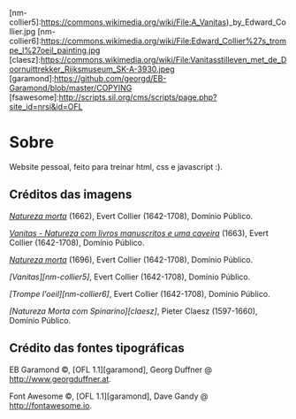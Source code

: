 [nm-collier]:https://commons.wikimedia.org/wiki/File:EDWAERT_COLLIER_VANITAS_STILL_LIFE.jpg
[nm-collier3]:https://commons.wikimedia.org/wiki/File:Edwaert_Collier_-_Vanitas_-_Still_Life_with_Books_and_Manuscripts_and_a_Skull_-_Google_Art_Project.jpg
[nm-collier4]:https://commons.wikimedia.org/wiki/File:Colyer,_Edwaert_-_Still_Life_-_Google_Art_Project.jpg
[nm-collier5]:https://commons.wikimedia.org/wiki/File:A_Vanitas)_by_Edward_Collier.jpg
[nm-collier6]:https://commons.wikimedia.org/wiki/File:Edward_Collier%27s_trompe_l%27oeil_painting.jpg
[claesz]:https://commons.wikimedia.org/wiki/File:Vanitasstilleven_met_de_Doornuittrekker_Rijksmuseum_SK-A-3930.jpeg
[garamond]:https://github.com/georgd/EB-Garamond/blob/master/COPYING
[fsawesome]:http://scripts.sil.org/cms/scripts/page.php?site_id=nrsi&id=OFL

# Sobre

Website pessoal, feito para treinar html, css e javascript :).

## Créditos das imagens

*[Natureza morta][nm-collier]* (1662), Evert Collier (1642-1708), Domínio Público.


*[Vanitas - Natureza com livros manuscritos e uma caveira][nm-collier3]* (1663), Evert Collier (1642-1708), Domínio Público.

*[Natureza morta][nm-collier4]* (1696), Evert Collier (1642-1708), Domínio Público.

*[Vanitas][nm-collier5]*, Evert Collier (1642-1708), Domínio Público.

*[Trompe l'oeil][nm-collier6]*, Evert Collier (1642-1708), Domínio Público.

*[Natureza Morta com Spinarino][claesz]*, Pieter Claesz (1597-1660), Domínio Público.

## Crédito das fontes tipográficas

EB Garamond &copy;, [OFL 1.1][garamond], Georg Duffner @ http://www.georgduffner.at.

Font Awesome &copy;, [OFL 1.1][garamond], Dave Gandy @ http://fontawesome.io.

